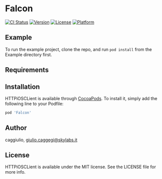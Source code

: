 # Falcon

[![CI Status](https://img.shields.io/travis/caggiulio/HTTPiOSCLient.svg?style=flat)](https://travis-ci.org/caggiulio/HTTPiOSCLient)
[![Version](https://img.shields.io/cocoapods/v/HTTPiOSCLient.svg?style=flat)](https://cocoapods.org/pods/HTTPiOSCLient)
[![License](https://img.shields.io/cocoapods/l/HTTPiOSCLient.svg?style=flat)](https://cocoapods.org/pods/HTTPiOSCLient)
[![Platform](https://img.shields.io/cocoapods/p/HTTPiOSCLient.svg?style=flat)](https://cocoapods.org/pods/HTTPiOSCLient)

## Example

To run the example project, clone the repo, and run `pod install` from the Example directory first.

## Requirements

## Installation

HTTPiOSCLient is available through [CocoaPods](https://cocoapods.org). To install
it, simply add the following line to your Podfile:

```ruby
pod 'Falcon'
```

## Author

caggiulio, giulio.caggegi@skylabs.it

## License

HTTPiOSCLient is available under the MIT license. See the LICENSE file for more info.
